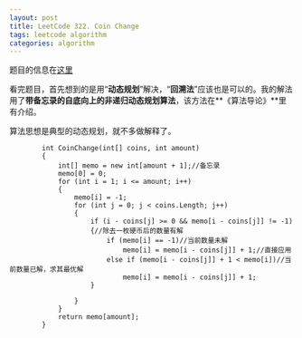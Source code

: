 ```yaml
---
layout: post
title: LeetCode 322. Coin Change
tags: leetcode algorithm
categories: algorithm
---
```


题目的信息在[这里](http://mrkangi.github.io/2015-12-29/leetcode/#problem-322-coin-change)

看完题目，首先想到的是用“**动态规划**”解决，“**回溯法**”应该也是可以的。我的解法用了**带备忘录的自底向上的非递归动态规划算法**，该方法在**《算法导论》**里有介绍。

算法思想是典型的动态规划，就不多做解释了。
```
        int CoinChange(int[] coins, int amount)
        {
            int[] memo = new int[amount + 1];//备忘录
            memo[0] = 0;
            for (int i = 1; i <= amount; i++)
            {
                memo[i] = -1;
                for (int j = 0; j < coins.Length; j++)
                {
                    if (i - coins[j] >= 0 && memo[i - coins[j]] != -1)
                    {//除去一枚硬币后的数量有解
                        if (memo[i] == -1)//当前数量未解
                            memo[i] = memo[i - coins[j]] + 1;//直接应用
                        else if (memo[i - coins[j]] + 1 < memo[i])//当前数量已解，求其最优解
                            memo[i] = memo[i - coins[j]] + 1;
                    }

                }
            }
            return memo[amount]; 
        }
```
